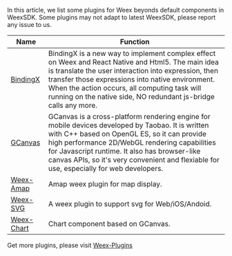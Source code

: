In this article, we list some plugins for Weex beyonds default components in WeexSDK. Some plugins may not adapt to latest WeexSDK, please report any issue to us.

| Name | Function |
| --- | --- |
| [BindingX](https://alibaba.github.io/bindingx/guide/cn_introduce) | BindingX is a new way to implement complex effect on Weex and React Native and Html5. The main idea is translate the user interaction into expression, then transfer those expressions into native environment. When the action occurs, all computing task will running on the native side, NO redundant js-bridge calls any more. |
| [GCanvas](https://github.com/alibaba/GCanvas) |GCanvas is a cross-platform rendering engine for mobile devices developed by Taobao. It is written with C++ based on OpenGL ES, so it can provide high performance 2D/WebGL rendering capabilities for Javascript runtime. It also has browser-like canvas APIs, so it's very convenient and flexiable for use, especially for web developers.|
| [Weex-Amap](https://github.com/weex-plugins/weex-amap) |Amap weex plugin for map display.|
| [Weex-SVG](https://github.com/weex-plugins/weex-svg) |A weex plugin to support svg for Web/iOS/Andoid.|
| [Weex-Chart](https://github.com/weex-plugins/weex-chart) |Chart component based on GCanvas.|

Get more plugins, please visit [Weex-Plugins](https://github.com/weex-plugins)

